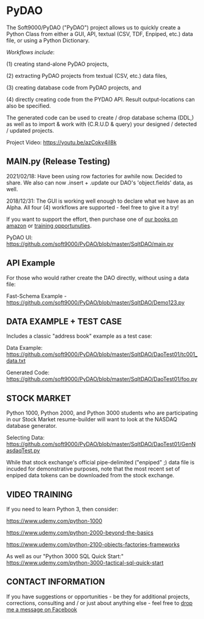 # PyDAO
The Soft9000/PyDAO ("PyDAO") project allows us to quickly create a Python Class from either a GUI, API, textual (CSV, TDF, Enpiped, etc.) data file, or using a Python Dictionary. 

_Workflows include_: 

(1) creating stand-alone PyDAO projects, 

(2) extracting PyDAO projects from textual (CSV, etc.) data files, 

(3) creating database code from PyDAO projects, and 

(4) directly creating code from the PYDAO API. Result output-locations can also be specified.

The generated code can be used to create / drop database schema (DDL,) as well as to import & work with (C.R.U.D & query) your designed / detected / updated projects.

Project Video: https://youtu.be/azCokv4iI8k


MAIN.py (Release Testing)
-------
2021/02/18: Have been using row factories for awhile now. Decided to share. We also can now .insert + .update our DAO's 'object.fields' data, as well.

2018/12/31: The GUI is working well enough to declare what we have as an Alpha. All four (4) workflows are supported - feel free to give it a try!

If you want to support the effort, then purchase one of [our books on amazon](https://www.amazon.com/Randall-Nagy/e/B08ZJLH1VN) or [training opportunuties](https://www.udemy.com/user/randallnagy2/).

PyDAO UI: https://github.com/soft9000/PyDAO/blob/master/SqltDAO/main.py


API Example
------------
For those who would rather create the DAO directly, without using a data file:

Fast-Schema Example - https://github.com/soft9000/PyDAO/blob/master/SqltDAO/Demo123.py


DATA EXAMPLE + TEST CASE
------------------------
Includes a classic "address book" example as a test case:

Data Example: https://github.com/soft9000/PyDAO/blob/master/SqltDAO/DaoTest01/tc001_data.txt

Generated Code: https://github.com/soft9000/PyDAO/blob/master/SqltDAO/DaoTest01/foo.py


STOCK MARKET
------------
Python 1000, Python 2000, and Python 3000 students who are participating in our Stock Market resume-builder will want 
to look at the NASDAQ database generator.

Selecting Data: https://github.com/soft9000/PyDAO/blob/master/SqltDAO/DaoTest01/GenNasdaqTest.py

While that stock exchange's official pipe-delimited ("enpiped" ;) data file is incuded for demonstrative
purposes, note that the most recent set of enpiped data tokens can be downloaded from the stock exchange.


VIDEO TRAINING
--------------
If you need to learn Python 3, then consider:

https://www.udemy.com/python-1000

https://www.udemy.com/python-2000-beyond-the-basics

https://www.udemy.com/python-2100-objects-factories-frameworks


As well as our "Python 3000 SQL Quick Start:" https://www.udemy.com/python-3000-tactical-sql-quick-start


CONTACT INFORMATION
---
If you have suggestions or opportunities - be they for additional projects, corrections, consulting and / or just about anything else - feel free to [drop me a message on Facebook](https://www.facebook.com/randall.nagy/)
